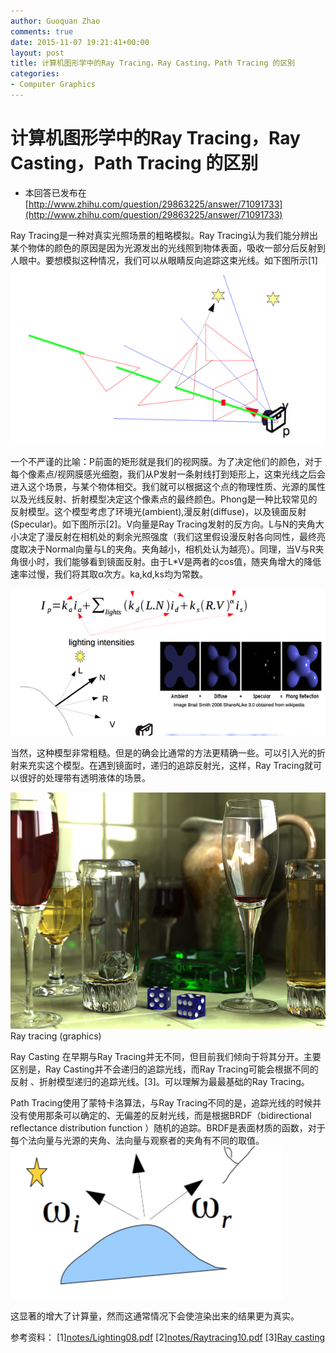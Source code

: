 ```yaml
---
author: Guoquan Zhao
comments: true
date: 2015-11-07 19:21:41+00:00
layout: post
title: 计算机图形学中的Ray Tracing，Ray Casting，Path Tracing 的区别
categories:
- Computer Graphics
---
```


# 计算机图形学中的Ray Tracing，Ray Casting，Path Tracing 的区别

* 本回答已发布在[http://www.zhihu.com/question/29863225/answer/71091733](http://www.zhihu.com/question/29863225/answer/71091733)

Ray Tracing是一种对真实光照场景的粗略模拟。Ray Tracing认为我们能分辨出某个物体的颜色的原因是因为光源发出的光线照到物体表面，吸收一部分后反射到人眼中。要想模拟这种情况，我们可以从眼睛反向追踪这束光线。如下图所示[1]
![](/img/ray-trace1.png)

一个不严谨的比喻：P前面的矩形就是我们的视网膜。为了决定他们的颜色，对于每个像素点/视网膜感光细胞，我们从P发射一条射线打到矩形上，这束光线之后会进入这个场景，与某个物体相交。我们就可以根据这个点的物理性质、光源的属性以及光线反射、折射模型决定这个像素点的最终颜色。Phong是一种比较常见的反射模型。这个模型考虑了环境光(ambient),漫反射(diffuse)，以及镜面反射(Specular)。如下图所示[2]。V向量是Ray Tracing发射的反方向。L与N的夹角大小决定了漫反射在相机处的剩余光照强度（我们这里假设漫反射各向同性，最终亮度取决于Normal向量与L的夹角。夹角越小，相机处认为越亮）。同理，当V与R夹角很小时，我们能够看到镜面反射。由于L*V是两者的cos值，随夹角增大的降低速率过慢，我们将其取α次方。ka,kd,ks均为常数。

![](/img/ray-trace2.png)

当然，这种模型非常粗糙。但是的确会比通常的方法更精确一些。可以引入光的折射来充实这个模型。在遇到镜面时，递归的追踪反射光，这样，Ray Tracing就可以很好的处理带有透明液体的场景。

![](/img/ray-trace3.png)
Ray tracing (graphics)

Ray Casting 在早期与Ray Tracing并无不同，但目前我们倾向于将其分开。主要区别是，Ray Casting并不会递归的追踪光线，而Ray Tracing可能会根据不同的反射 、折射模型递归的追踪光线。[3]。可以理解为最最基础的Ray Tracing。

Path Tracing使用了蒙特卡洛算法，与Ray Tracing不同的是，追踪光线的时候并没有使用那条可以确定的、无偏差的反射光线，而是根据BRDF（bidirectional reflectance distribution function
）随机的追踪。BRDF是表面材质的函数，对于每个法向量与光源的夹角、法向量与观察者的夹角有不同的取值。
![](/img/ray-trace4.png)

这显著的增大了计算量，然而这通常情况下会使渲染出来的结果更为真实。


参考资料：
[1][notes/Lighting08.pdf](https://cs.anu.edu.au/courses/comp4610/notes/Lighting08.pdf)
[2][notes/Raytracing10.pdf](https://cs.anu.edu.au/courses/comp4610/notes/Raytracing10.pdf)
[3][Ray casting](https://en.wikipedia.org/wiki/Ray_casting)